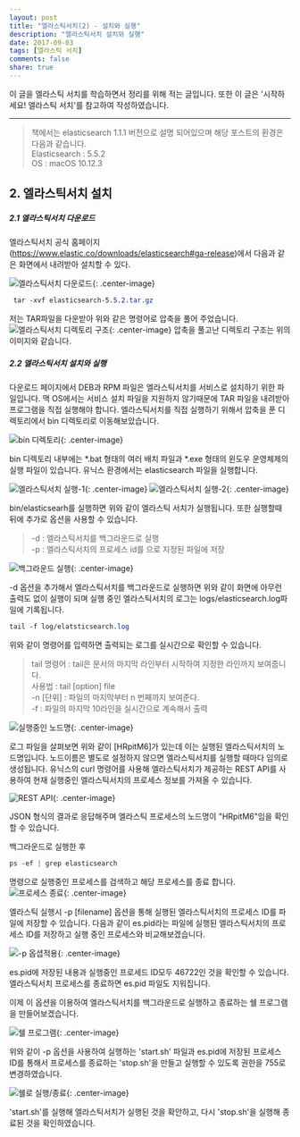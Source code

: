 ```yaml
---
layout: post
title: "엘라스틱서치(2) - 설치와 실행"
description: "엘라스틱서치 설치와 실행"
date: 2017-09-03
tags: [엘라스틱 서치]
comments: false
share: true
---
```


이 글을 엘라스틱 서치를 학습하면서 정리를 위해 적는 글입니다. 또한 이 글은 '시작하세요! 엘라스틱 서치'를 참고하여 작성하였습니다.

--- 
> 책에서는 elasticsearch 1.1.1 버전으로 설명 되어있으며 해당 포스트의 환경은 다음과 같습니다.  
> Elasticsearch : 5.5.2  
> OS : macOS 10.12.3  

## 2. 엘라스틱서치 설치

##### 2.1 엘라스틱서치 다운로드
엘라스틱서치 공식 홈페이지(https://www.elastic.co/downloads/elasticsearch#ga-release)에서 다음과 같은 화면에서 내려받아 설치할 수 있다.
  
![엘라스틱서치 다운로드](https://daehoho.github.io/images/elastic_install/elastic_install_1.png){: .center-image}
  
```css
 tar -xvf elasticsearch-5.5.2.tar.gz 
```
  
저는 TAR파일을 다운받아 위와 같은 명령어로 압축을 풀어 주었습니다.  
![엘라스틱서치 디렉토리 구조](https://daehoho.github.io/images/elastic_install/elastic_install_2.png){: .center-image}
압축을 풀고난 디렉토리 구조는 위의 이미지와 같습니다.  

##### 2.2 엘라스틱서치 설치와 실행
 다운로드 페이지에서 DEB과 RPM 파일은 엘라스틱서치를 서비스로 설치하기 위한 파일입니다. 맥 OS에서는 서비스 설치 파일을 지원하지 않기때문에 TAR 파일을 내려받아 프로그램을 직접 실행해야 합니다.
 엘라스틱서치를 직접 실행하기 위해서 압축을 푼 디렉토리에서 bin 디렉토리로 이동해보았습니다.
  
![bin 디렉토리](https://daehoho.github.io/images/elastic_install/elastic_install_3.png){: .center-image}
  
 bin 디렉토리 내부에는 *.bat 형태의 여러 배치 파일과 *.exe 형태의 윈도우 운영체제의 실행 파일이 있습니다. 유닉스 환경에서는 elasticsearch 파일을 실행합니다.
  
![엘라스틱서치 실행-1](https://daehoho.github.io/images/elastic_install/elastic_install_4.png){: .center-image}
![엘라스틱서치 실행-2](https://daehoho.github.io/images/elastic_install/elastic_install_5.png){: .center-image}
  
bin/elasticsearh를 실행하면 위와 같이 엘라스틱 서치가 실행됩니다. 또한 실행할때 뒤에 추가로 옵션을 사용할 수 있습니다.
  
>  -d : 엘라스틱서치를 백그라운드로 실행  
>  -p <filename> : 엘라스틱서치의 프로세스 id를 <filename>으로 지정된 파일에 저장
  
![백그라운드 실행](https://daehoho.github.io/images/elastic_install/elastic_install_6.png){: .center-image}
  
-d 옵션을 추가해서 엘라스틱서치를 백그라운드로 실행하면 위와 같이 화면에 아무런 출력도 없이 실행이 되며 실행 중인 엘라스틱서치의 로그는 logs/elasticsearch.log파일에 기록됩니다.
  
```css
tail -f log/elatsticsearch.log 
```
  
위와 같이 명령어를 입력하면 출력되는 로그를 실시간으로 확인할 수 있습니다.
  
>  tail 명령어 : tail은 문서의 마지막 라인부터 시작하여 지정한 라인까지 보여줍니다.  
>  사용법 : tail [option] file  
>  -n [단위] : 파일의 마지막부터 n 번째까지 보여준다.  
>  -f : 파일의 마지막 10라인을 실시간으로 계속해서 출력  
  
![실행중인 노드명](https://daehoho.github.io/images/elastic_install/elastic_install_7.png){: .center-image}
  
로그 파일을 살펴보면 위와 같이 [HRpitM6]가 있는데 이는 실행된 엘라스틱서치의 노드명입니다. 노드이름은 별도로 설정하지 않으면 엘라스틱서치를 실행할 때마다 임의로 생성됩니다.
유닉스의 curl 명령어를 사용해 엘라스틱서치가 제공하는 REST API를 사용하여 현재 실행중인 엘라스틱서치의 프로세스 정보를 가져올 수 있습니다.  

![REST API](https://daehoho.github.io/images/elastic_install/elastic_install_8.png){: .center-image}
  
JSON 형식의 결과로 응답해주며 엘라스틱 프로세스의 노드명이 "HRpitM6"임을 확인 할 수 있습니다. 

백그라운드로 실행한 후  
```css
ps -ef | grep elasticsearch
```
  
명령으로 실행중인 프로세스를 검색하고 해당 프로세스를 종료 합니다.  
![프로세스 종료](https://daehoho.github.io/images/elastic_install/elastic_install_9.png){: .center-image}
  
엘라스틱 실행시 -p [filename] 옵션을 통해 실행된 엘라스틱서치의 프로세스 ID를 파일에 저장할 수 있습니다. 다음과 같이 es.pid라는 파일에 실행된 엘라스틱서치의 프로세스 ID를 저장하고 실행 중인 프로세스와 비교해보겠습니다.  


![-p 옵셥적용](https://daehoho.github.io/images/elastic_install/elastic_install_10.png){: .center-image}
  
es.pid에 저장된 내용과 실행중인 프로세드 ID모두 46722인 것을 확인할 수 있습니다.
엘라스틱서치 프로세스를 종료하면 es.pid 파일도 지워집니다.  

이제 이 옵션을 이용하여 엘라스틱서치를 백그라운드로 실행하고 종료하는 쉘 프로그램을 만들어보겠습니다.  

![쉘 프로그램](https://daehoho.github.io/images/elastic_install/elastic_install_11.png){: .center-image}
  
위와 같이 -p 옵션을 사용하여 실행하는 'start.sh' 파일과 es.pid에 저장된 프로세스 ID를 통해서 프로세스를 종료하는 'stop.sh'을 만들고 실행할 수 있도록 권한을 755로 변경하였습니다.
  
![쉘로 실행/종료](https://daehoho.github.io/images/elastic_install/elastic_install_12.png){: .center-image}
  
'start.sh'를 실행해 엘라스틱서치가 실행된 것을 확안하고, 다시 'stop.sh'을 실행해 종료된 것을 확인하였습니다.







